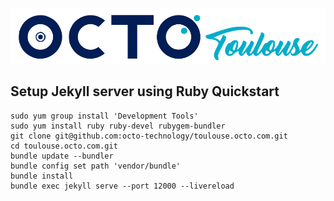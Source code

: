 <p align="center">
  <img src="/brand.png" alt="OCTO Toulouse">
</p>

## Setup Jekyll server using Ruby Quickstart
```
sudo yum group install 'Development Tools'
sudo yum install ruby ruby-devel rubygem-bundler
git clone git@github.com:octo-technology/toulouse.octo.com.git
cd toulouse.octo.com.git
bundle update --bundler
bundle config set path 'vendor/bundle'
bundle install
bundle exec jekyll serve --port 12000 --livereload
```